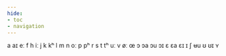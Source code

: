 ```yaml
---
hide:
- toc
- navigation
---
```

a
aɪ
eː
f
h
iː
j
k
kʰ
l
m
n
oː
p
pʰ
r
s
t
tʰ
uː
v
øː
œ
ɔ
ɔa
ɔu
ɔɪ
ɛ
ɛa
ɛɪ
ɪ
ʃ
ʉu
ʊ
ʊɪ
ʏ
